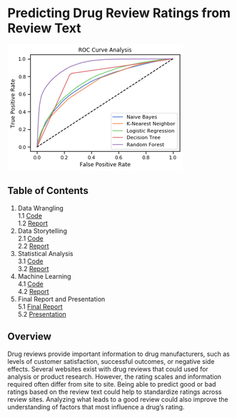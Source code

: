 # Predicting Drug Review Ratings from Review Text
![](drugsCom_modelsROC.png)
## Table of Contents
1. Data Wrangling<br>
      1.1 [Code](https://github.com/lucas-reynolds/Predicting-Drug-Review-Ratings-from-Review-Text/blob/master/3_DataWrangling_Code.ipynb)<br>
      1.2 [Report](https://github.com/lucas-reynolds/Predicting-Drug-Review-Ratings-from-Review-Text/blob/master/3_DataWrangling_Report.pdf)
2. Data Storytelling<br>
      2.1 [Code](4_DataStorytelling_Code)<br>
      2.2 [Report](4_DataStorytelling_Report)
3. Statistical Analysis<br>
      3.1 [Code](5_StatisticalAnalysis_Code)<br>
      3.2 [Report](5_StatisticalAnalysis_Report)
4. Machine Learning <br>
      4.1 [Code](7_MachineLearning_Code)<br>
      4.2 [Report](7_MachineLearning_Report)
5. Final Report and Presentation<br>
      5.1 [Final Report](8_Final_Report)<br>
      5.2 [Presentation](8_Final_Presentation)

## Overview
Drug reviews provide important information to drug manufacturers, such as levels of customer satisfaction, successful outcomes, or negative side effects. Several websites exist with drug reviews that could used for analysis or product research. However, the rating scales and information required often differ from site to site. Being able to predict good or bad ratings based on the review text could help to standardize ratings across review sites. Analyzing what leads to a good review could also improve the understanding of factors that most influence a drug’s rating.
